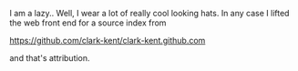 I am a lazy.. Well, I wear a lot of really cool looking hats. In any case I lifted the web front end for a source index from

https://github.com/clark-kent/clark-kent.github.com

and that's attribution.
